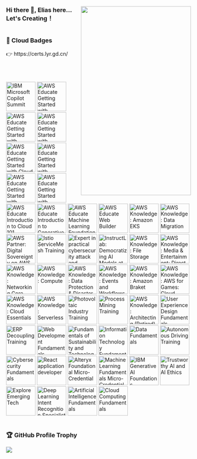 

<h1 ></h1>

<div>
  <img src="https://cdn.jsdelivr.net/gh/OrekiYuta/OrekiYuta@1.0.1/OrekiYuta.png"  height="515" width="300" align="right">
</div>

### Hi there 👋, Elias here... Let's Creating！

<h1></h1>
<div>
  <h3>🥇 Cloud Badges</h3>
    👉 https://certs.lyr.gd.cn/

<br/><br/>

<!--START_SECTION:badges-->
<a href="https://www.credly.com/badges/5541fe3f-2038-423b-b95e-837e49dcf71a" title="IBM Microsoft Copilot Summit"><img src="https://images.credly.com/size/80x80/images/8ad28495-0c01-4d78-a15b-1f4639d34445/image.png" alt="IBM Microsoft Copilot Summit" width="80" height="80"></a>
<a href="https://www.credly.com/badges/9f6e4fb1-e351-442d-9945-8a5c8718f8da" title="AWS Educate Getting Started with Compute"><img src="https://images.credly.com/size/80x80/images/9358115e-ead7-47c2-91e2-165b6a650a1b/image.png" alt="AWS Educate Getting Started with Compute" width="80" height="80"></a>
<a href="https://www.credly.com/badges/c264b4de-13c2-485f-bc4b-c74efde66ea9" title="AWS Educate Getting Started with Networking"><img src="https://images.credly.com/size/80x80/images/979e42e2-1d32-4d21-97ea-53d991ea50fb/image.png" alt="AWS Educate Getting Started with Networking" width="80" height="80"></a>
<a href="https://www.credly.com/badges/156de473-d4b4-47b6-a980-45ff7b369428" title="AWS Educate Getting Started with Storage"><img src="https://images.credly.com/size/80x80/images/5bf37709-4b69-4cdc-9edc-af7b3370d427/image.png" alt="AWS Educate Getting Started with Storage" width="80" height="80"></a>
<a href="https://www.credly.com/badges/2fb39b7a-6ba4-4b74-8af8-fb455bef20c3" title="AWS Educate Getting Started with Cloud Ops"><img src="https://images.credly.com/size/80x80/images/01c3b0d4-a225-483b-a762-460473658c1a/image.png" alt="AWS Educate Getting Started with Cloud Ops" width="80" height="80"></a>
<a href="https://www.credly.com/badges/ab16d11a-fd47-4a87-a0f0-cf06e7848452" title="AWS Educate Getting Started with Databases"><img src="https://images.credly.com/size/80x80/images/6f135924-7645-4bd2-ab68-3bc0b49c7e27/image.png" alt="AWS Educate Getting Started with Databases" width="80" height="80"></a>
<a href="https://www.credly.com/badges/005775a4-731c-439e-8092-d76da94603a8" title="AWS Educate Getting Started with Security"><img src="https://images.credly.com/size/80x80/images/80845928-d1f8-4549-ae9d-27676fba897e/image.png" alt="AWS Educate Getting Started with Security" width="80" height="80"></a>
<a href="https://www.credly.com/badges/03e1a743-d8b0-48d5-ac1f-78f6e328e110" title="AWS Educate Getting Started with Serverless"><img src="https://images.credly.com/size/80x80/images/629a2bb9-14a6-47b3-b17e-f1056b1404d0/image.png" alt="AWS Educate Getting Started with Serverless" width="80" height="80"></a>
<a href="https://www.credly.com/badges/0f2fecac-eb74-40aa-84f3-0ba9ceaf46a4" title="AWS Educate Introduction to Cloud 101"><img src="https://images.credly.com/size/80x80/images/8d67bbf4-128b-4141-b5f1-1bc61bbfbaa6/image.png" alt="AWS Educate Introduction to Cloud 101" width="80" height="80"></a>
<a href="https://www.credly.com/badges/6e29ae35-cbef-47b4-bca7-1df01605b581" title="AWS Educate Introduction to Generative AI"><img src="https://images.credly.com/size/80x80/images/4b68a030-53d0-414b-be57-b1837bc3b3e6/image.png" alt="AWS Educate Introduction to Generative AI" width="80" height="80"></a>
<a href="https://www.credly.com/badges/c48d3ffb-4819-45e7-9be3-95dec0050638" title="AWS Educate Machine Learning Foundations"><img src="https://images.credly.com/size/80x80/images/51984979-f759-49f0-8bb3-5310d364fdbe/image.png" alt="AWS Educate Machine Learning Foundations" width="80" height="80"></a>
<a href="https://www.credly.com/badges/fc2db2cf-9ece-4505-adea-a276a47fb1d3" title="AWS Educate Web Builder"><img src="https://images.credly.com/size/80x80/images/b7695469-4083-4e65-b11b-ffc90f4492dd/image.png" alt="AWS Educate Web Builder" width="80" height="80"></a>
<a href="https://www.credly.com/badges/42414f83-66a1-4161-a26a-40f0c606ad6e" title="AWS Knowledge: Amazon EKS"><img src="https://images.credly.com/size/80x80/images/9bcbde6d-1754-4617-9337-124f7b10a6c2/image.png" alt="AWS Knowledge: Amazon EKS" width="80" height="80"></a>
<a href="https://www.credly.com/badges/72a4ca95-cb07-4e1c-ba0e-5fb6aef5a04a" title="AWS Knowledge: Data Migration"><img src="https://images.credly.com/size/80x80/images/d7c2b294-d08e-4795-a342-88fc34df7e01/image.png" alt="AWS Knowledge: Data Migration" width="80" height="80"></a>
<a href="https://www.credly.com/badges/feb293d0-1f40-491f-b5ed-5812bb307517" title="AWS Partner: Digital Sovereignty on AWS (Technical)"><img src="https://images.credly.com/size/80x80/images/b107cfba-35ce-4a51-844e-e62e79e9f53b/blob" alt="AWS Partner: Digital Sovereignty on AWS (Technical)" width="80" height="80"></a>
<a href="https://www.credly.com/badges/03d7c8c0-4e55-4c6d-acd8-4b0bb478e219" title="Istio ServiceMesh Training"><img src="https://images.credly.com/size/80x80/images/c4188dcc-9c7e-428c-843d-83ac6cacb44c/blob" alt="Istio ServiceMesh Training" width="80" height="80"></a>
<a href="https://www.credly.com/badges/51241996-ac73-4b68-b74e-17cb1c318856" title="Expert in practical cybersecurity attack and defense"><img src="https://images.credly.com/size/80x80/images/72d23158-7a73-4339-b3f5-db9093b9dc0b/blob" alt="Expert in practical cybersecurity attack and defense" width="80" height="80"></a>
<a href="https://www.credly.com/badges/be1ff749-c8ba-4abc-8958-093555838637" title="InstructLab: Democratizing AI Models at Scale"><img src="https://images.credly.com/size/80x80/images/d739a868-f29a-4754-a49c-cde9ac936ef7/InstructLab_20Democratizing_20AI_20Models_20at_20Scale_20Foundational.png" alt="InstructLab: Democratizing AI Models at Scale" width="80" height="80"></a>
<a href="https://www.credly.com/badges/98f03c36-977e-4adc-8d7c-73be17d23213" title="AWS Knowledge: File Storage"><img src="https://images.credly.com/size/80x80/images/a894153e-1762-4870-83b9-150ff294d7fb/image.png" alt="AWS Knowledge: File Storage" width="80" height="80"></a>
<a href="https://www.credly.com/badges/7f5e81cd-f4be-4166-919e-6999f9218541" title="AWS Knowledge: Media & Entertainment: Direct-to-Consumer and Broadcast Foundations"><img src="https://images.credly.com/size/80x80/images/0c6f66be-4cd6-4d98-b132-a9a87dc6ecbe/image.png" alt="AWS Knowledge: Media & Entertainment: Direct-to-Consumer and Broadcast Foundations" width="80" height="80"></a>
<a href="https://www.credly.com/badges/02e2f6fd-62e6-46e4-a19d-4a9cfe7ffdba" title="AWS Knowledge: Networking Core"><img src="https://images.credly.com/size/80x80/images/e75f222b-7f75-4d7b-8a6a-67d68aa59d62/image.png" alt="AWS Knowledge: Networking Core" width="80" height="80"></a>
<a href="https://www.credly.com/badges/3c684f5f-3190-49bc-9fa2-69d38ab2629c" title="AWS Knowledge: Compute"><img src="https://images.credly.com/size/80x80/images/eba18772-5ecf-471b-b8af-dda79815b544/image.png" alt="AWS Knowledge: Compute" width="80" height="80"></a>
<a href="https://www.credly.com/badges/1090a493-6f59-4e38-9fc6-3370573ebcd0" title="AWS Knowledge: Data Protection & Disaster Recovery"><img src="https://images.credly.com/size/80x80/images/b8766b97-8362-4948-a08c-d4fbd2cda57c/image.png" alt="AWS Knowledge: Data Protection & Disaster Recovery" width="80" height="80"></a>
<a href="https://www.credly.com/badges/304dcaab-aefb-40cd-b898-c2d1c458b9d6" title="AWS Knowledge: Events and Workflows"><img src="https://images.credly.com/size/80x80/images/65b806c9-c09d-4125-bfb0-8fc87f4699ac/image.png" alt="AWS Knowledge: Events and Workflows" width="80" height="80"></a>
<a href="https://www.credly.com/badges/ad250bf8-f809-4d8b-a414-cd4ccdec94d2" title="AWS Knowledge: Amazon Braket"><img src="https://images.credly.com/size/80x80/images/cb9ef1ba-f010-4a39-881b-65dce3e5df68/image.png" alt="AWS Knowledge: Amazon Braket" width="80" height="80"></a>
<a href="https://www.credly.com/badges/7a374012-7b3a-4e9a-a080-78c9ef248f0f" title="AWS Knowledge: AWS for Games: Cloud Game Development"><img src="https://images.credly.com/size/80x80/images/1e1e332c-cbe5-4358-9491-748cc5c5d15f/image.png" alt="AWS Knowledge: AWS for Games: Cloud Game Development" width="80" height="80"></a>
<a href="https://www.credly.com/badges/e08ea748-2eb4-463e-98fe-f99b3ee37391" title="AWS Knowledge: Cloud Essentials"><img src="https://images.credly.com/size/80x80/images/ec621e2a-c8f0-4459-806c-ae11829d372a/image.png" alt="AWS Knowledge: Cloud Essentials" width="80" height="80"></a>
<a href="https://www.credly.com/badges/4c5f6a68-ce98-4904-995f-e01dacaa0cce" title="AWS Knowledge: Serverless"><img src="https://images.credly.com/size/80x80/images/e07c6cc4-b737-4d7e-8ce8-66b6b7a60367/image.png" alt="AWS Knowledge: Serverless" width="80" height="80"></a>
<a href="https://www.credly.com/badges/338b8e58-77f3-4a77-a057-beded5ed61c8" title="Photovoltaic Industry Training"><img src="https://images.credly.com/size/80x80/images/3084256a-abbf-44f1-a46c-4f081a507595/blob" alt="Photovoltaic Industry Training" width="80" height="80"></a>
<a href="https://www.credly.com/badges/02f4ff40-7c91-4102-a914-d4672a216f1a" title="Process Mining Training"><img src="https://images.credly.com/size/80x80/images/52160d67-744a-4134-b432-62a2ce3d62d7/image.png" alt="Process Mining Training" width="80" height="80"></a>
<a href="https://www.credly.com/badges/cb3e1448-8933-4efe-80ee-13d9e4da8f2b" title="AWS Knowledge: Architecting (Retired)"><img src="https://images.credly.com/size/80x80/images/519a6dba-f145-4c1a-85a2-1d173d6898d9/image.png" alt="AWS Knowledge: Architecting (Retired)" width="80" height="80"></a>
<a href="https://www.credly.com/badges/06bb9fa3-cd04-4865-bb02-6384374eb116" title="User Experience Design Fundamentals"><img src="https://images.credly.com/size/80x80/images/255f1178-a3ba-4738-a494-02b046fbec10/image.png" alt="User Experience Design Fundamentals" width="80" height="80"></a>
<a href="https://www.credly.com/badges/d59349ba-5bf7-432d-b4f4-30db75a67003" title="ERP Decoupling Training"><img src="https://images.credly.com/size/80x80/images/acedf554-8a50-474f-bf99-6a8bd0503662/image.png" alt="ERP Decoupling Training" width="80" height="80"></a>
<a href="https://www.credly.com/badges/371f5ca7-d16e-488b-a34a-a8ae542ccfdf" title="Web Development Fundamentals"><img src="https://images.credly.com/size/80x80/images/0c1c6eed-818c-4f78-bfaa-7ea8704c863a/image.png" alt="Web Development Fundamentals" width="80" height="80"></a>
<a href="https://www.credly.com/badges/3724e0b8-d281-4409-9f84-84aa6211e7d3" title="Fundamentals of Sustainability and Technology"><img src="https://images.credly.com/size/80x80/images/cef0e894-8024-4a89-8337-c7ee295aef19/image.png" alt="Fundamentals of Sustainability and Technology" width="80" height="80"></a>
<a href="https://www.credly.com/badges/69a8555f-69b6-4d67-8e2e-7c27b3124923" title="Information Technology Fundamentals"><img src="https://images.credly.com/size/80x80/images/e807f203-a235-4c69-b9ee-f31bf015af6f/image.png" alt="Information Technology Fundamentals" width="80" height="80"></a>
<a href="https://www.credly.com/badges/73eff7d5-1b95-4842-a785-fdf8b1077c24" title="Data Fundamentals"><img src="https://images.credly.com/size/80x80/images/edaf0f19-2df0-4759-8871-7b1b44687f53/image.png" alt="Data Fundamentals" width="80" height="80"></a>
<a href="https://www.credly.com/badges/4e233d31-f6d3-4aa1-828c-4f1d3655330f" title="Autonomous Driving Training"><img src="https://images.credly.com/size/80x80/images/67696de5-1b7c-415c-8727-a614530d3529/image.png" alt="Autonomous Driving Training" width="80" height="80"></a>
<a href="https://www.credly.com/badges/4bf5ceec-1caf-413e-8f0e-ca59ba2b8c8f" title="Cybersecurity Fundamentals"><img src="https://images.credly.com/size/80x80/images/50b96632-6cbb-40b7-ac0e-b83f49ff7f94/image.png" alt="Cybersecurity Fundamentals" width="80" height="80"></a>
<a href="https://www.credly.com/badges/60d28ba6-8d7d-4acc-a1f5-859a87f4f963" title="React application developer"><img src="https://images.credly.com/size/80x80/images/9ba4cd3c-c714-4e80-9a78-1d3458416ef5/image.png" alt="React application developer" width="80" height="80"></a>
<a href="https://www.credly.com/badges/8ed8265e-ad57-4b41-a7a7-9ea00f6afcaa" title="Alteryx Foundational Micro-Credential"><img src="https://images.credly.com/size/80x80/images/1ec9c0f8-60f4-4c96-8fc8-2442b9022a12/image.png" alt="Alteryx Foundational Micro-Credential" width="80" height="80"></a>
<a href="https://www.credly.com/badges/61085a7b-af10-4c0b-9b63-d02e2fdadaf5" title="Machine Learning Fundamentals Micro-Credential"><img src="https://images.credly.com/size/80x80/images/70b7f41e-7711-426d-8e87-e6a7b14d3790/image.png" alt="Machine Learning Fundamentals Micro-Credential" width="80" height="80"></a>
<a href="https://www.credly.com/badges/3ccbb524-b856-40c6-8cfc-edc684fda6a1" title="IBM Generative AI Foundations"><img src="https://images.credly.com/size/80x80/images/98961274-6d4f-4346-81fe-330d21483cbe/AI-Generative-AI-Foundations.png" alt="IBM Generative AI Foundations" width="80" height="80"></a>
<a href="https://www.credly.com/badges/8fdb27a9-4bc3-45b9-a499-c26463af8188" title="Trustworthy AI and AI Ethics"><img src="https://images.credly.com/size/80x80/images/25d0ed8f-02ee-4277-bf8f-2dacfe123a79/Trustworthy-AI-and-AI-Ethics-Foundations.png" alt="Trustworthy AI and AI Ethics" width="80" height="80"></a>
<a href="https://www.credly.com/badges/1b509054-1e8c-427a-808d-8bd33f9f650e" title="Explore Emerging Tech"><img src="https://images.credly.com/size/80x80/images/c6f4a830-11d9-46ba-a061-8ac2e5a099e9/Explore_Emerging_Tech.png" alt="Explore Emerging Tech" width="80" height="80"></a>
<a href="https://www.credly.com/badges/fe24dea8-2c6e-4ce8-a11d-d1fabca3e1a9" title="Deep Learning Intent Recognition Specialist"><img src="https://images.credly.com/size/80x80/images/087d9a9f-ea47-4d95-82fb-adfed803a851/image.png" alt="Deep Learning Intent Recognition Specialist" width="80" height="80"></a>
<a href="https://www.credly.com/badges/df08d1bf-c77d-445c-8c9f-4ea40c578c28" title="Artificial Intelligence Fundamentals"><img src="https://images.credly.com/size/80x80/images/82b908e1-fdcd-4785-9d32-97f11ccbcf08/image.png" alt="Artificial Intelligence Fundamentals" width="80" height="80"></a>
<a href="https://www.credly.com/badges/d943422d-ebf7-4041-93c8-1a1870737262" title="Cloud Computing Fundamentals"><img src="https://images.credly.com/size/80x80/images/5624b38a-5471-4d5c-a2bd-f4575babaa61/image.png" alt="Cloud Computing Fundamentals" width="80" height="80"></a>
<!--END_SECTION:badges-->
</div>

<h1></h1>
<div>
  <h3>🏆 GitHub Profile Trophy</h3>
  <img src="https://github-profile-trophy.vercel.app/?username=orekiyuta&column=5"/>
</div>
